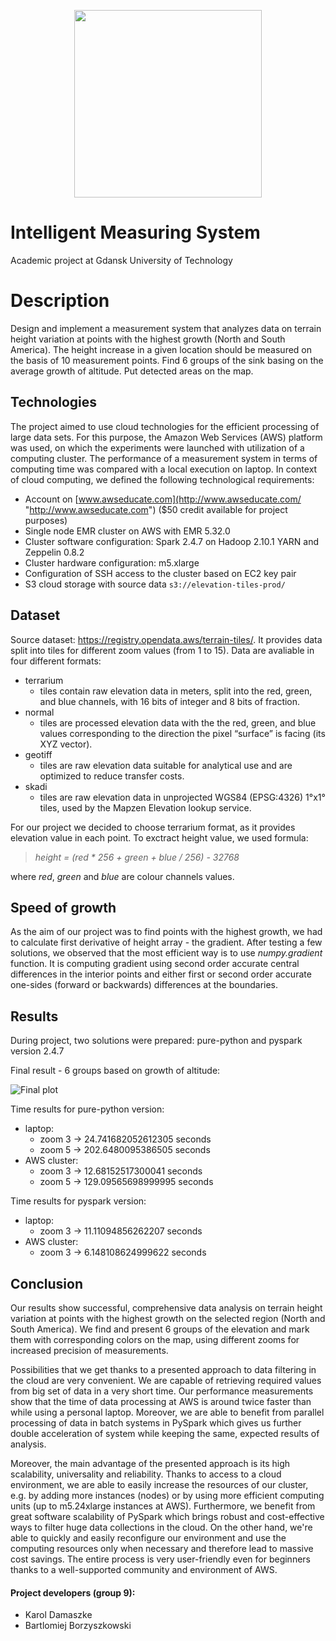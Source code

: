 <p align="center"><img src="https://www.sbcar.eu/wp-content/uploads/2018/05/Gdansk-University-of-Technology-loggo.png" width="300" align="middle"></p>

# Intelligent Measuring System
Academic project at Gdansk University of Technology

# Description
Design and implement a measurement system that analyzes data on terrain height variation at points with the highest growth (North and South America). The height increase in a given location should be measured on the basis of 10 measurement points. Find 6 groups of the sink basing on the average growth of altitude. Put detected areas on the map.

## Technologies
The project aimed to use cloud technologies for the efficient processing of large data sets. For this purpose, the Amazon Web Services (AWS) platform was used, on which the experiments were launched with utilization of a computing cluster. The performance of a measurement system in terms of computing time was compared with a local execution on laptop. In context of cloud computing, we defined the following technological requirements:

* Account on [www.awseducate.com](http://www.awseducate.com/ "http://www.awseducate.com") ($50 credit available for project purposes)
* Single node EMR cluster on AWS with EMR 5.32.0
* Cluster software configuration: Spark 2.4.7 on Hadoop 2.10.1 YARN and Zeppelin 0.8.2
* Cluster hardware configuration: m5.xlarge
* Configuration of SSH access to the cluster based on EC2 key pair
* S3 cloud storage with source data `s3://elevation-tiles-prod/`


## Dataset
Source dataset: https://registry.opendata.aws/terrain-tiles/. It provides data split into tiles for different zoom values (from 1 to 15). Data are avaliable in four different formats:
- terrarium
    - tiles contain raw elevation data in meters, split into the red, green, and blue channels, with 16 bits of integer and 8 bits of fraction.
- normal
    - tiles are processed elevation data with the the red, green, and blue values corresponding to the direction the pixel “surface” is facing (its XYZ vector).
- geotiff
    - tiles are raw elevation data suitable for analytical use and are optimized to reduce transfer costs.
- skadi
    - tiles are raw elevation data in unprojected WGS84 (EPSG:4326) 1°x1° tiles, used by the Mapzen Elevation lookup service.

For our project we decided to choose terrarium format, as it provides elevation value in each point. To exctract height value, we used formula:

>*height = (red * 256 + green + blue / 256) - 32768*

where *red*, *green* and *blue* are colour channels values.

## Speed of growth
As the aim of our project was to find points with the highest growth, we had to calculate first derivative of height array - the gradient. After testing a few solutions, we observed that the most efficient way is to use *numpy.gradient* function. It is computing gradient using second order accurate central differences in the interior points and either first or second order accurate one-sides (forward or backwards) differences at the boundaries.


## Results
During project, two solutions were prepared: pure-python and pyspark version 2.4.7


Final result - 6 groups based on growth of altitude:

![Final plot](results/gradient_map_groups.png)

Time results for pure-python version:
- laptop:
    - zoom 3 -> 24.741682052612305 seconds
    - zoom 5 -> 202.6480095386505 seconds
- AWS cluster:
    - zoom 3 -> 12.68152517300041 seconds
    - zoom 5 -> 129.09565698999995 seconds

Time results for pyspark version:
- laptop:
    - zoom 3 -> 11.11094856262207 seconds
- AWS cluster:
    - zoom 3 -> 6.148108624999622 seconds


## Conclusion

Our results show successful, comprehensive data analysis on terrain height variation at points with the highest growth on the selected region (North and South America). We find and present 6 groups of the elevation and mark them with corresponding colors on the map, using different zooms for increased precision of measurements.

Possibilities that we get thanks to a presented approach to data filtering in the cloud are very convenient. We are capable of retrieving required values from big set of data in a very short time. Our performance measurements show that the time of data processing at AWS is around twice faster than while using a personal laptop. Moreover, we are able to benefit from parallel processing of data in batch systems in PySpark which gives us further double acceleration of system while keeping the same, expected results of analysis.

Moreover, the main advantage of the presented approach is its high scalability, universality and reliability. Thanks to access to a cloud environment, we are able to easily increase the resources of our cluster, e.g. by adding more instances (nodes) or by using more efficient computing units (up to m5.24xlarge instances at AWS). Furthermore, we benefit from great software scalability of PySpark which brings robust and cost-effective ways to filter huge data collections in the cloud. On the other hand, we're able to quickly and easily reconfigure our environment and use the computing resources only when necessary and therefore lead to massive cost savings. The entire process is very user-friendly even for beginners thanks to a well-supported community and environment of AWS.


#### Project developers (group 9):
* Karol Damaszke
* Bartlomiej Borzyszkowski
